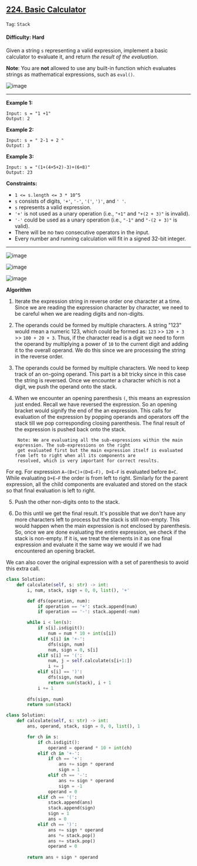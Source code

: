 ## [224. Basic Calculator](https://leetcode.com/problems/basic-calculator/)

```Tag```: ```Stack```

#### Difficulty: Hard

Given a string ```s``` representing a valid expression, implement a basic calculator to evaluate it, and return _the result of the evaluation_.

__Note__: You are __not__ allowed to use any built-in function which evaluates strings as mathematical expressions, such as ```eval()```.

![image](https://user-images.githubusercontent.com/35042430/227119949-ed512e60-429d-48d2-950d-0781bf210bba.png)

---

__Example 1:__
```
Input: s = "1 +1"
Output: 2
```

__Example 2:__
```
Input: s = " 2-1 + 2 "
Output: 3
```

__Example 3:__
```
Input: s = "(1+(4+5+2)-3)+(6+8)"
Output: 23
```

__Constraints:__

- ```1 <= s.length <= 3 * 10^5```
- ```s``` consists of digits, ```'+'```, ```'-'```, ```'('```, ```')'```, and ```' '```.
- ```s``` represents a valid expression.
- ```'+'``` is not used as a unary operation (i.e., ```"+1"``` and ```"+(2 + 3)"``` is invalid).
- ```'-'``` could be used as a unary operation (i.e., ```"-1"``` and ```"-(2 + 3)"``` is valid).
- There will be no two consecutive operators in the input.
- Every number and running calculation will fit in a signed 32-bit integer.

---

![image](https://leetcode.com/problems/basic-calculator/Figures/224/Basic_Calculator_0.png)

![image](https://leetcode.com/problems/basic-calculator/Figures/224/Basic_Calculator_1.png)

![image](https://leetcode.com/problems/basic-calculator/Figures/224/Basic_Calculator_2.png)

__Algorithm__

1. Iterate the expression string in reverse order one character at a time. Since we are reading the expression character by character, we need to be careful when we are reading digits and non-digits.

2. The operands could be formed by multiple characters. A string "123" would mean a numeric 123, which could be formed as: ```123``` >> ```120 + 3``` >> ```100 + 20 + 3```. Thus, if the character read is a digit we need to form the operand by multiplying a power of ```10``` to the current digit and adding it to the overall operand. We do this since we are processing the string in the reverse order.

3. The operands could be formed by multiple characters. We need to keep track of an on-going operand. This part is a bit tricky since in this case the string is reversed. Once we encounter a character which is not a digit, we push the operand onto the stack.

4. When we encounter an opening parenthesis ```(```, this means an expression just ended. Recall we have reversed the expression. So an opening bracket would signify the end of the an expression. This calls for evaluation of the expression by popping operands and operators off the stack till we pop corresponding closing parenthesis. The final result of the expression is pushed back onto the stack.

        Note: We are evaluating all the sub-expressions within the main expression. The sub-expressions on the right 
        get evaluated first but the main expression itself is evaluated from left to right when all its components are 
        resolved, which is very important for correct results.

For eg. For expression ```A−(B+C)+(D+E−F), D+E−F``` is evaluated before ```B+C```. While evaluating ```D+E−F``` the order is from left to right. Similarly for the parent expression, all the child components are evaluated and stored on the stack so that final evaluation is left to right.

5. Push the other non-digits onto to the stack.

6. Do this until we get the final result. It's possible that we don't have any more characters left to process but the stack is still non-empty. This would happen when the main expression is not enclosed by parenthesis. So, once we are done evaluating the entire expression, we check if the stack is non-empty. If it is, we treat the elements in it as one final expression and evaluate it the same way we would if we had encountered an opening bracket.

We can also cover the original expression with a set of parenthesis to avoid this extra call.

```Python
class Solution:
    def calculate(self, s: str) -> int:
        i, num, stack, sign = 0, 0, list(), '+'

        def dfs(operation, num):
            if operation == '+': stack.append(num)
            if operation == '-': stack.append(-num)

        while i < len(s):
            if s[i].isdigit():
                num = num * 10 + int(s[i])
            elif s[i] in '+-':
                dfs(sign, num)
                num, sign = 0, s[i]
            elif s[i] == '(':
                num, j = self.calculate(s[i+1:])
                i += j
            elif s[i] == ')':
                dfs(sign, num)
                return sum(stack), i + 1
            i += 1
        
        dfs(sign, num)
        return sum(stack)
```

```Python
class Solution:
    def calculate(self, s: str) -> int:
        ans, operand, stack, sign = 0, 0, list(), 1

        for ch in s:
            if ch.isdigit():
                operand = operand * 10 + int(ch)
            elif ch in '+-':
                if ch == '+':
                    ans += sign * operand
                    sign = 1
                elif ch == '-':
                    ans += sign * operand
                    sign = -1
                operand = 0
            elif ch == '(':
                stack.append(ans)
                stack.append(sign)
                sign = 1
                ans = 0
            elif ch == ')':
                ans += sign * operand
                ans *= stack.pop()
                ans += stack.pop()
                operand = 0
        
        return ans + sign * operand
```
